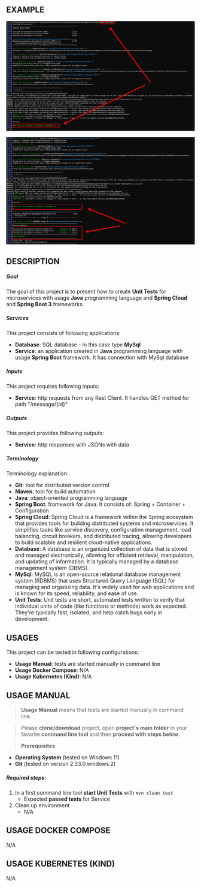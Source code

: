 EXAMPLE
-------

![My Image](readme-images/image-01.png)

![My Image](readme-images/image-02.png)


DESCRIPTION
-----------

##### Goal
The goal of this project is to present how to create **Unit Tests** for microservices with usage **Java** programming language and **Spring Cloud** and **Spring Boot 3** frameworks.

##### Services
This project consists of following applications:
* **Database**: SQL database - in this case type **MySql**
* **Service**: an application created in **Java** programming language with usage **Spring Boot** framework. It has connection with MySql database

##### Inputs
This project requires following inputs:
* **Service**: http requests from any Rest Client. It handles GET method for path "/message/{id}"

##### Outputs
This project provides following outputs:
* **Service**: http responses with JSONs with data

##### Terminology
Terminology explanation:
* **Git**: tool for distributed version control
* **Maven**: tool for build automation
* **Java**: object-oriented programming language
* **Spring Boot**: framework for Java. It consists of: Spring + Container + Configuration
* **Spring Cloud**: Spring Cloud is a framework within the Spring ecosystem that provides tools for building distributed systems and microservices. It simplifies tasks like service discovery, configuration management, load balancing, circuit breakers, and distributed tracing, allowing developers to build scalable and resilient cloud-native applications.
* **Database**: A database is an organized collection of data that is stored and managed electronically, allowing for efficient retrieval, manipulation, and updating of information. It is typically managed by a database management system (DBMS).
* **MySql**: MySQL is an open-source relational database management system (RDBMS) that uses Structured Query Language (SQL) for managing and organizing data. It's widely used for web applications and is known for its speed, reliability, and ease of use.
* **Unit Tests**: Unit tests are short, automated tests written to verify that individual units of code (like functions or methods) work as expected. They're typically fast, isolated, and help catch bugs early in development.


USAGES
------

This project can be tested in following configurations:
* **Usage Manual**: tests are started manually in command line
* **Usage Docker Compose**: N/A
* **Usage Kubernetes (Kind)**: N/A


USAGE MANUAL
------------

> **Usage Manual** means that tests are started manually in command line.

> Please **clone/download** project, open **project's main folder** in your favorite **command line tool** and then **proceed with steps below**.

> **Prerequisites**:
* **Operating System** (tested on Windows 11)
* **Git** (tested on version 2.33.0.windows.2)

##### Required steps:
1. In a first command line tool **start Unit Tests** with `mvn clean test`
   * Expected **passed tests** for Service
1. Clean up environment
   * N/A


USAGE DOCKER COMPOSE
--------------------

N/A


USAGE KUBERNETES (KIND)
---------------------------

N/A
